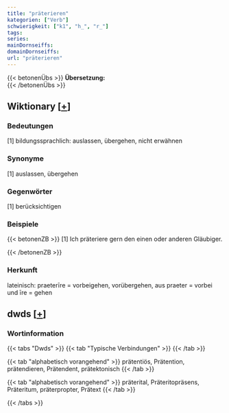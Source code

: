 ```yaml
---
title: "präterieren"
kategorien: ["Verb"]
schwierigkeit: ["k1", "h_", "r_"]
tags:
series:
mainDornseiffs:
domainDornseiffs:
url: "präterieren"
---
```


{{< betonenÜbs >}}
**Übersetzung:**  
{{< /betonenÜbs >}}

## Wiktionary [[+](https://de.wiktionary.org/wiki/präterieren)]

### Bedeutungen
[1] bildungssprachlich: auslassen, übergehen, nicht erwähnen  

### Synonyme
[1] auslassen, übergehen  

### Gegenwörter
[1] berücksichtigen  

### Beispiele
{{< betonenZB >}}
[1] Ich präteriere gern den einen oder anderen Gläubiger.  

{{< /betonenZB >}}
### Herkunft
lateinisch: praeterīre = vorbeigehen, vorübergehen, aus praeter = vorbei und īre = gehen  



## dwds [[+](https://www.dwds.de/wb/präterieren)]

### Wortinformation
{{< tabs "Dwds" >}}
{{< tab "Typische Verbindungen" >}}
{{< /tab >}}

{{< tab "alphabetisch vorangehend" >}}
prätentiös, Prätention, prätendieren, Prätendent, prätektonisch
{{< /tab >}}

{{< tab "alphabetisch vorangehend" >}}
präterital, Präteritopräsens, Präteritum, präterpropter, Prätext
{{< /tab >}}

{{< /tabs >}}

